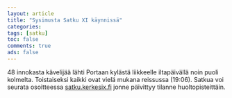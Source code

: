 ```yaml
---
layout: article 
title: "Sysimusta Satku XI käynnissä" 
categories: 
tags: [satku]
toc: false 
comments: true 
ads: false 
---
```


48 innokasta kävelijää lähti Portaan kylästä liikkeelle iltapäivällä
noin puoli kolmelta. Toistaiseksi kaikki ovat vielä mukana reissussa
(19:06). Satkua voi seurata osoitteessa
[satku.kerkesix.fi](https://satku.kerkesix.fi) jonne päivittyy tilanne
huoltopisteittäin.

